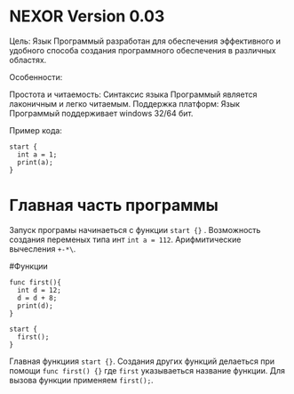 # NEXOR Version 0.03

Цель: Язык Программый разработан для обеспечения эффективного и удобного способа создания программного обеспечения в различных областях.

Особенности:

Простота и читаемость: Синтаксис языка Программый является лаконичным и легко читаемым.
Поддержка платформ: Язык Программый поддерживает windows 32/64 бит.

Пример кода:

```
start {
  int a = 1;
  print(a);
}
```
# Главная часть программы
Запуск програмы начинаеться с функции ```start {}``` .
Возможность создания переменых типа инт ```int a = 112```.
Арифмитические вычесления ```+-*\```.

#Функции 
```
func first(){
  int d = 12;
  d = d + 8;
  print(d);
}

start {
  first();
}
```
Главная функциия ```start {}```.
Создания других функций делаеться при помощи ```func first() {}``` где ```first``` указываеться название функции.
Для вызова функции применяем ```first();```.
